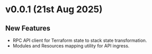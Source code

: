 # v0.0.1 (21st Aug 2025)

## New Features
* RPC API client for Terraform state to stack state transformation.
* Modules and Resources mapping utility for API ingress.
